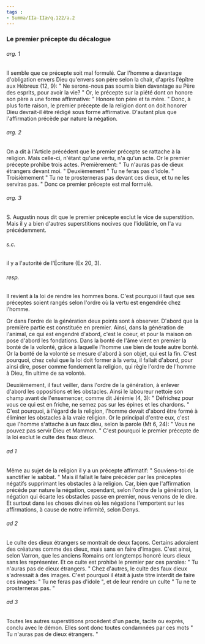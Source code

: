 ```yaml
---
tags : 
- Summa/IIa-IIæ/q.122/a.2
---
```


### Le premier précepte du décalogue

###### arg. 1
Il semble que ce précepte soit mal formulé. Car l'homme a davantage d'obligation envers Dieu qu'envers son père selon la chair, d'après l'épître aux Hébreux (12, 9): " Ne serons-nous pas soumis bien davantage au Père des esprits, pour avoir la vie? " Or, le précepte sur la piété dont on honore son père a une forme affirmative: " Honore ton père et ta mère. " Donc, à plus forte raison, le premier précepte de la religion dont on doit honorer Dieu devrait-il être rédigé sous forme affirmative. D'autant plus que l'affirmation précède par nature la négation. 

###### arg. 2
On a dit à l'Article précédent que le premier précepte se rattache à la religion. Mais celle-ci, n'étant qu'une vertu, n'a qu'un acte. Or le premier précepte prohibe trois actes. Premièrement: " Tu n'auras pas de dieux étrangers devant moi. " Deuxièmement " Tu ne feras pas d'idole. " Troisièmement " Tu ne te prosterneras pas devant ces dieux, et tu ne les serviras pas. " Donc ce premier précepte est mal formulé. 

###### arg. 3
S. Augustin nous dit que le premier précepte exclut le vice de superstition. Mais il y a bien d'autres superstitions nocives que l'idolâtrie, on l'a vu précédemment. 

###### s.c.
il y a l'autorité de l'Écriture (Ex 20, 3). 

###### resp.
Il revient à la loi de rendre les hommes bons. C'est pourquoi il faut que ses préceptes soient rangés selon l'ordre où la vertu est engendrée chez l'homme. 

Or dans l'ordre de la génération deux points sont à observer. D'abord que la première partie est constituée en premier. Ainsi, dans la génération de l'animal, ce qui est engendré d'abord, c'est le coeur, et pour la maison on pose d'abord les fondations. Dans la bonté de l'âme vient en premier la bonté de la volonté, grâce à laquelle l'homme use bien de toute autre bonté. Or la bonté de la volonté se mesure d'abord à son objet, qui est la fin. C'est pourquoi, chez celui que la loi doit former à la vertu, il fallait d'abord, pour ainsi dire, poser comme fondement la religion, qui règle l'ordre de l'homme à Dieu, fin ultime de sa volonté. 

Deuxièmement, il faut veiller, dans l'ordre de la génération, à enlever d'abord les oppositions et les obstacles. Ainsi le laboureur nettoie son champ avant de l'ensemencer, comme dit Jérémie (4, 3): " Défrichez pour vous ce qui est en friche, ne semez pas sur les épines et les chardons. " C'est pourquoi, à l'égard de la religion, l'homme devait d'abord être formé à éliminer les obstacles à la vraie religion. Or le principal d'entre eux, c'est que l'homme s'attache à un faux dieu, selon la parole (Mt 6, 24): " Vous ne pouvez pas servir Dieu et Mammon. " C'est pourquoi le premier précepte de la loi exclut le culte des faux dieux. 

###### ad 1
Même au sujet de la religion il y a un précepte affirmatif: " Souviens-toi de sanctifier le sabbat. " Mais il fallait le faire précéder par les préceptes négatifs supprimant les obstacles à la religion. Car, bien que l'affirmation précède par nature la négation, cependant, selon l'ordre de la génération, la négation qui écarte les obstacles passe en premier, nous venons de le dire. Et surtout dans les choses divines où les négations l'emportent sur les affirmations, à cause de notre infirmité, selon Denys. 

###### ad 2
Le culte des dieux étrangers se montrait de deux façons. Certains adoraient des créatures comme des dieux, mais sans en faire d'images. C'est ainsi, selon Varron, que les anciens Romains ont longtemps honoré leurs dieux sans les représenter. Et ce culte est prohibé le premier par ces paroles: " Tu n'auras pas de dieux étrangers. " Chez d'autres, le culte des faux dieux s'adressait à des images. C'est pourquoi il était à juste titre interdit de faire ces images: " Tu ne feras pas d'idole ", et de leur rendre un culte " Tu ne te prosterneras pas. " 

###### ad 3
Toutes les autres superstitions procèdent d'un pacte, tacite ou exprès, conclu avec le démon. Elles sont donc toutes condamnées par ces mots " Tu n'auras pas de dieux étrangers. " 

